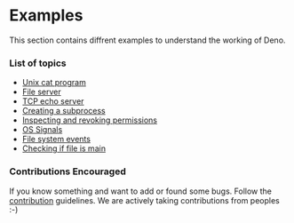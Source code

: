 # Examples

This section contains diffrent examples to understand the working of Deno.

### List of topics

- [Unix cat program](./examples/unix-cat.md)
- [File server](./examples/file-server.md)
- [TCP echo server](./examples/tcp-echo.md)
- [Creating a subprocess](./examples/subprocess.md)
- [Inspecting and revoking permissions](./examples/permission.md)
- [OS Signals](./examples/os-signals.md)
- [File system events](./examples/file-system-events.md)
- [Checking if file is main](./examples/test-if-main.md)

### Contributions Encouraged

If you know something and want to add or found some bugs. Follow the [contribution](./contributing.md) guidelines. We are actively taking contributions from peoples :-)
